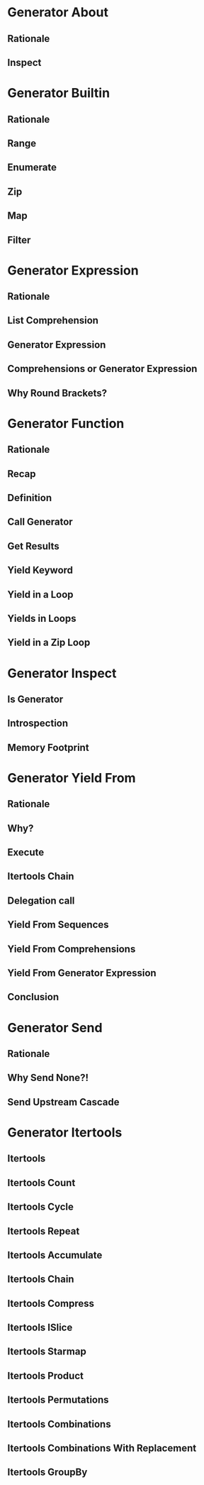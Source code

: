 

Generator About
===============

Rationale
---------

Inspect
-------




Generator Builtin
=================

Rationale
---------

Range
-----

Enumerate
---------

Zip
---

Map
---

Filter
------




Generator Expression
====================

Rationale
---------

List Comprehension
------------------

Generator Expression
--------------------

Comprehensions or Generator Expression
--------------------------------------

Why Round Brackets?
-------------------




Generator Function
==================

Rationale
---------

Recap
-----

Definition
----------

Call Generator
--------------

Get Results
-----------

Yield Keyword
-------------

Yield in a Loop
---------------

Yields in Loops
---------------

Yield in a Zip Loop
-------------------




Generator Inspect
=================

Is Generator
------------

Introspection
-------------

Memory Footprint
----------------




Generator Yield From
====================

Rationale
---------

Why?
----

Execute
-------

Itertools Chain
---------------

Delegation call
---------------

Yield From Sequences
--------------------

Yield From Comprehensions
-------------------------

Yield From Generator Expression
-------------------------------

Conclusion
----------




Generator Send
==============

Rationale
---------

Why Send None?!
---------------

Send Upstream Cascade
---------------------




Generator Itertools
===================

Itertools
---------

Itertools Count
---------------

Itertools Cycle
---------------

Itertools Repeat
----------------

Itertools Accumulate
--------------------

Itertools Chain
---------------

Itertools Compress
------------------

Itertools ISlice
----------------

Itertools Starmap
-----------------

Itertools Product
-----------------

Itertools Permutations
----------------------

Itertools Combinations
----------------------

Itertools Combinations With Replacement
---------------------------------------

Itertools GroupBy
-----------------


